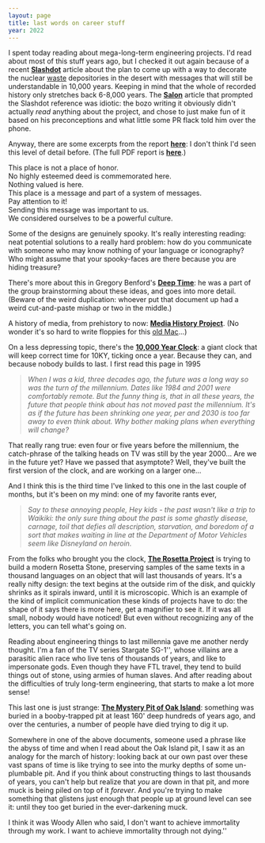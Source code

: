 ```yaml
---
layout: page
title: last words on career stuff
year: 2022
---
```



I spent today reading about mega-long-term engineering
projects. I'd read about most of this stuff years ago, but I checked it
out again because of a recent 
<a href="http://slashdot.org/article.pl?sid=02/05/11/011235">
<b>Slashdot</b></a> article about the plan to come up with a way to decorate
the nuclear <a href="toxic.html">waste</a> depositories in the desert
with messages that will still be understandable in 10,000 years.
Keeping in mind that the whole of recorded history only stretches back
6-8,000 years.  The 
<a href="https://web.archive.org/web/20020607215609/http%3A//www.salon.com/people/feature/2002/05/10/yucca_mountain/index.html">
<b>Salon</b></a> article that prompted the Slashdot reference was
idiotic: the bozo writing it obviously didn't actually <i>read</i>
anything about the project, and chose to just make fun of it based on
his preconceptions and what little some PR flack told him over the
phone.

Anyway, there are some excerpts from the report 
<a href="https://web.archive.org/web/20011128114952/http%3A//www.halcyon.com/blackbox/hw/wipp/wipp.html"><b>here</b></a>:
I don't think I'd seen this level of detail before. (The full PDF
report is 
<a href="https://web.archive.org/web/20080516200913/http%3A//infoserve.sandia.gov/sand_doc/1992/921382.pdf">
<b>here</b></a>.)

 This place is not a place of honor.<br>
 No highly esteemed deed is commemorated here.<br>
 Nothing valued is here.<br>
 This place is a message and part of a system of messages.<br>
 Pay attention to it!<br>
 Sending this message was important to us.<br>
 We considered ourselves to be a powerful culture.

Some of the designs are genuinely spooky.  It's really interesting
reading: neat potential solutions to a really hard problem: how do you
communicate with someone who may know nothing of your language or
iconography?  Who might assume that your spooky-faces are there because
you are hiding treasure?

There's more about this in Gregory Benford's 
<a href="https://web.archive.org/web/20011017183657/http%3A//www.physics.uci.edu/~silverma/benford.html"><b>Deep
Time</b></a>: he was a part of the group brainstorming about these ideas,
and goes into more detail.  (Beware of the weird duplication: whoever
put that document up had a weird cut-and-paste mishap or two in the
middle.)

A history of media, from prehistory to now: 
<a href="https://web.archive.org/web/20011222155930/http%3A//www.mediahistory.umn.edu/time/prehist.html"><b>Media
History Project</b></a>.  (No wonder it's so hard to write floppies for 
this <a href="dali.html">old Mac</a>...)

On a less depressing topic, there's the 
<a href="https://web.archive.org/web/20010809171317/http%3A//www.longnow.org/10kclock/clkPurpose.htm"><b>10,000 Year
Clock</b></a>: a giant clock that will keep correct time for 10KY, ticking
once a year.  Because they can, and because nobody builds to last.  I
first read this page in 1995

<blockquote><i>When I was a kid, three decades ago, the future was a long way so was the turn of the millennium. Dates like 1984 and 2001
were comfortably remote.  But the funny thing is, that in all these years, the future that people think about has not moved past the
 millennium.  It's as if the future has been shrinking one year, per and 2030 is too far away to even think about.  Why bother making plans when everything will change?</i></blockquote>  

That really rang true: even four or five years before the millennium, the catch-phrase of the talking heads on TV was still by
the year 2000...  Are we in the future yet?  Have we passed that
asymptote?  Well, they've built the first version of the 
clock, and are working on a larger one...

And I think this is the third time I've linked to this one in the
last couple of months, but it's been on my mind: one of my favorite
rants ever, 

<blockquote><i>
Say to these annoying people, Hey kids - the past wasn't like a
 trip to Waikiki: the only sure thing about the past is some
ghastly disease, carnage, toil that defies all description,
 starvation, and boredom of a sort that makes waiting in line at
the Department of Motor Vehicles seem like Disneyland on heroin.</i></blockquote>  

From the folks who brought you the clock,
<a href="https://web.archive.org/web/20030105011347/http%3A//www.rosettaproject.org/live/disk"><b>The Rosetta
Project</b></a> is trying to build a modern Rosetta Stone, preserving
samples of the same texts in a thousand languages on an object that
will last thousands of years.  It's a really nifty design: the text
begins at the outside rim of the disk, and quickly shrinks as it
spirals inward, until it is microscopic.  Which is an example of the
kind of implicit communication these kinds of projects have to do: the
shape of it says there is more here, get a magnifier to see it. If
it was all small, nobody would have noticed!  But even without
recognizing any of the letters, you can tell what's going on.

Reading about engineering things to last millennia gave me another
nerdy thought.  I'm a fan of the TV series Stargate SG-1'', whose
villains are a parasitic alien race who live tens of thousands of
years, and like to impersonate gods.  Even though they have FTL travel,
they tend to build things out of stone, using armies of human
slaves.  And after reading about the difficulties of truly long-term
engineering, that starts to make a lot more sense!

This last one is just strange: 
<a href="https://web.archive.org/web/20020124122641/http%3A//www.unmuseum.org/oakisl.htm"><b>The Mystery Pit of Oak
Island</b></a>: something was buried in a booby-trapped pit at least 160'
deep hundreds of years ago, and over the centuries, a number of people
have died trying to dig it up.

Somewhere in one of the above documents, someone used a phrase like
the abyss of time and when I read about the Oak Island pit, I saw
it as an analogy for the march of history: looking back at our own past
over these vast spans of time is like trying to see into the murky
depths of some un-plumbable pit.  And if you think about constructing
things to last thousands of years, you can't help but realize that
<i>you</i> are down in that pit, and more muck is being piled on top of
it <i>forever</i>.  And you're trying to make something that glistens
just enough that people up at ground level can see it: until they too
get buried in the ever-darkening muck.

I think it was Woody Allen who said, I don't want to achieve
immortality through my work.  I want to achieve immortality through not
dying.''

